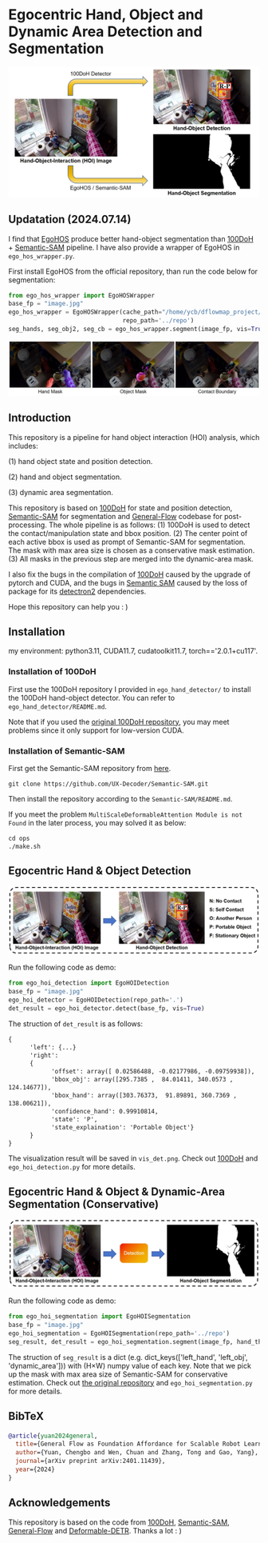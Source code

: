 # Egocentric Hand, Object and Dynamic Area Detection and Segmentation

![cover](media/cover.png "teaser_pic")

## Updatation (2024.07.14)

I find that [EgoHOS](https://github.com/owenzlz/EgoHOS) produce better hand-object segmentation than [100DoH](https://github.com/ddshan/hand_object_detectorc) + [Semantic-SAM](https://github.com/UX-Decoder/Semantic-SAM) pipeline. I have also provide a wrapper of EgoHOS in ``ego_hos_wrapper.py``.

First install EgoHOS from the official repository, than run the code below for segmentation:

```python
from ego_hos_wrapper import EgoHOSWrapper
base_fp = "image.jpg"
ego_hos_wrapper = EgoHOSWrapper(cache_path="/home/ycb/dflowmap_project/dflowmap/dfm/hoi/cache",  # an absolute file-path for caching
                                repo_path='../repo')
seg_hands, seg_obj2, seg_cb = ego_hos_wrapper.segment(image_fp, vis=True)  # "cb" is contact boundary
```

![cover](media/egohos.png "egohos")

## Introduction

This repository is a pipeline for hand object interaction (HOI) analysis, which includes: 

(1) hand object state and position detection. 

(2) hand and object segmentation. 

(3) dynamic area segmentation. 

This repository is based on [100DoH](https://github.com/ddshan/hand_object_detectorc) for state and position detection, [Semantic-SAM](https://github.com/UX-Decoder/Semantic-SAM) for segmentation and [General-Flow](https://github.com/michaelyuancb/general_flow) codebase for post-processing. The whole pipeline is as follows: (1) 100DoH is used to detect the contact/manipulation state and bbox position. (2) The center point of each active bbox is used as prompt of Semantic-SAM for segmentation. The mask with max area size is chosen as a conservative mask estimation. (3) All masks in the previous step are merged into the dynamic-area mask.

I also fix the bugs in the compilation  of [100DoH](https://github.com/ddshan/hand_object_detectorc) caused by the upgrade of pytorch and CUDA, and the bugs in [Semantic SAM]((https://github.com/UX-Decoder/Semantic-SAM)) caused by the loss of package for its [detectron2](https://github.com/facebookresearch/detectron2) dependencies. 

Hope this repository can help you : )

## Installation

my environment: python3.11, CUDA11.7, cudatoolkit11.7, torch=='2.0.1+cu117'.

### Installation of 100DoH

First use the 100DoH repository I provided in ``ego_hand_detector/`` to install the 100DoH hand-object detector. You can refer to ``ego_hand_detector/README.md``. 

Note that if you used the [original 100DoH repository](https://github.com/ddshan/hand_object_detector), you may meet problems since it only support for low-version CUDA. 

### Installation of Semantic-SAM

First get the Semantic-SAM repository from [here](https://github.com/UX-Decoder/Semantic-SAM).

```
git clone https://github.com/UX-Decoder/Semantic-SAM.git
```

Then install the repository according to the ``Semantic-SAM/README.md``.

If you meet the problem ``MultiScaleDeformableAttention Module is not Found`` in the later process, you may solved it as below:

```
cd ops
./make.sh
```

## Egocentric Hand & Object Detection

![detection](media/detection.png "detection")

Run the following code as demo:

```python
from ego_hoi_detection import EgoHOIDetection
base_fp = "image.jpg"
ego_hoi_detector = EgoHOIDetection(repo_path='.')
det_result = ego_hoi_detector.detect(base_fp, vis=True)
```

The struction of ``det_result`` is as follows:
```
{
      'left': {...}
      'right': 
      {
            'offset': array([ 0.02586488, -0.02177986, -0.09759938]), 
            'bbox_obj': array([295.7385 ,  84.01411, 340.0573 , 124.14677]), 
            'bbox_hand': array([303.76373,  91.89891, 360.7369 , 138.00621]), 
            'confidence_hand': 0.99910814, 
            'state': 'P', 
            'state_explaination': 'Portable Object'}
      }
}
```

The visualization result will be saved in ``vis_det.png``. Check out [100DoH](https://github.com/ddshan/hand_object_detector) and ``ego_hoi_detection.py`` for more details. 

## Egocentric Hand & Object & Dynamic-Area Segmentation (Conservative)

![segmentation](media/segmentation.png "segmentation")

Run the following code as demo:

```python
from ego_hoi_segmentation import EgoHOISegmentation
base_fp = "image.jpg"
ego_hoi_segmentation = EgoHOISegmentation(repo_path='../repo')
seg_result, det_result = ego_hoi_segmentation.segment(image_fp, hand_threshold=0.2, vis=True)
```

The struction of ``seg_result`` is a dict (e.g. dict_keys(['left_hand', 'left_obj', 'dynamic_area'])) with (H×W) numpy value of each key. Note that we pick up the mask with max area size of Semantic-SAM for conservative estimation. Check out [the original repository](https://github.com/UX-Decoder/Semantic-SAM) and ``ego_hoi_segmentation.py`` for more details. 

## BibTeX

```bibtex
@article{yuan2024general,
  title={General Flow as Foundation Affordance for Scalable Robot Learning},
  author={Yuan, Chengbo and Wen, Chuan and Zhang, Tong and Gao, Yang},
  journal={arXiv preprint arXiv:2401.11439},
  year={2024}
}
```

## Acknowledgements

This repository is based on the code from [100DoH](https://github.com/ddshan/hand_object_detector), [Semantic-SAM](https://github.com/UX-Decoder/Semantic-SAM), [General-Flow](https://github.com/michaelyuancb/general_flow) and [Deformable-DETR](https://github.com/fundamentalvision/Deformable-DETR). Thanks a lot : )
